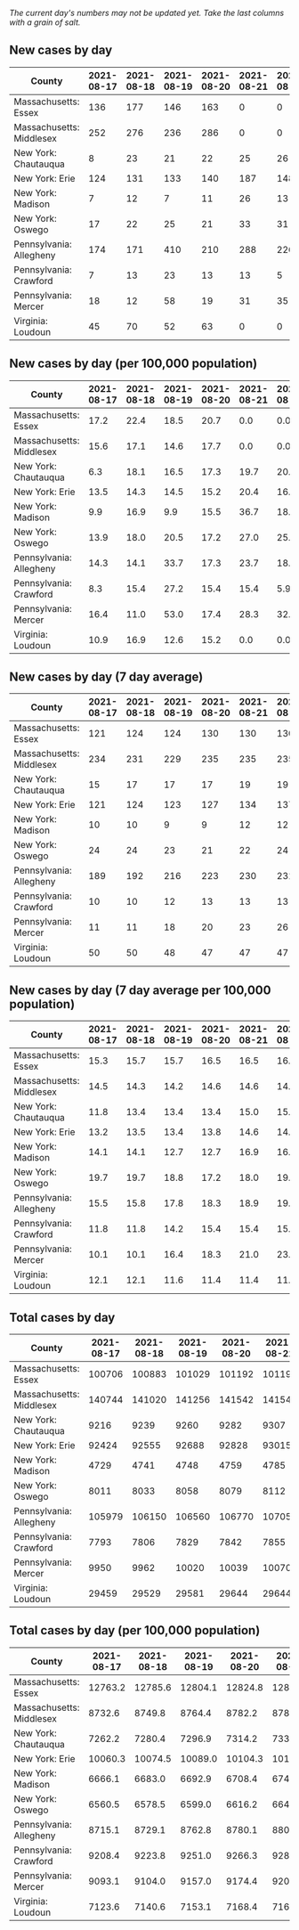 _The current day's numbers may not be updated yet. Take the last columns with a grain of salt._
## New cases by day

| County | 2021-08-17 | 2021-08-18 | 2021-08-19 | 2021-08-20 | 2021-08-21 | 2021-08-22 | 2021-08-23 |
| --- | --- | --- | --- | --- | --- | --- | --- |
| Massachusetts: Essex | 136 | 177 | 146 | 163 | 0 | 0 |  |
| Massachusetts: Middlesex | 252 | 276 | 236 | 286 | 0 | 0 |  |
| New York: Chautauqua | 8 | 23 | 21 | 22 | 25 | 26 |  |
| New York: Erie | 124 | 131 | 133 | 140 | 187 | 148 |  |
| New York: Madison | 7 | 12 | 7 | 11 | 26 | 13 |  |
| New York: Oswego | 17 | 22 | 25 | 21 | 33 | 31 |  |
| Pennsylvania: Allegheny | 174 | 171 | 410 | 210 | 288 | 226 |  |
| Pennsylvania: Crawford | 7 | 13 | 23 | 13 | 13 | 5 |  |
| Pennsylvania: Mercer | 18 | 12 | 58 | 19 | 31 | 35 |  |
| Virginia: Loudoun | 45 | 70 | 52 | 63 | 0 | 0 |  |

## New cases by day (per 100,000 population)

| County | 2021-08-17 | 2021-08-18 | 2021-08-19 | 2021-08-20 | 2021-08-21 | 2021-08-22 | 2021-08-23 |
| --- | --- | --- | --- | --- | --- | --- | --- |
| Massachusetts: Essex | 17.2 | 22.4 | 18.5 | 20.7 | 0.0 | 0.0 |  |
| Massachusetts: Middlesex | 15.6 | 17.1 | 14.6 | 17.7 | 0.0 | 0.0 |  |
| New York: Chautauqua | 6.3 | 18.1 | 16.5 | 17.3 | 19.7 | 20.5 |  |
| New York: Erie | 13.5 | 14.3 | 14.5 | 15.2 | 20.4 | 16.1 |  |
| New York: Madison | 9.9 | 16.9 | 9.9 | 15.5 | 36.7 | 18.3 |  |
| New York: Oswego | 13.9 | 18.0 | 20.5 | 17.2 | 27.0 | 25.4 |  |
| Pennsylvania: Allegheny | 14.3 | 14.1 | 33.7 | 17.3 | 23.7 | 18.6 |  |
| Pennsylvania: Crawford | 8.3 | 15.4 | 27.2 | 15.4 | 15.4 | 5.9 |  |
| Pennsylvania: Mercer | 16.4 | 11.0 | 53.0 | 17.4 | 28.3 | 32.0 |  |
| Virginia: Loudoun | 10.9 | 16.9 | 12.6 | 15.2 | 0.0 | 0.0 |  |

## New cases by day (7 day average)

| County | 2021-08-17 | 2021-08-18 | 2021-08-19 | 2021-08-20 | 2021-08-21 | 2021-08-22 | 2021-08-23 |
| --- | --- | --- | --- | --- | --- | --- | --- |
| Massachusetts: Essex | 121 | 124 | 124 | 130 | 130 | 130 |  |
| Massachusetts: Middlesex | 234 | 231 | 229 | 235 | 235 | 235 |  |
| New York: Chautauqua | 15 | 17 | 17 | 17 | 19 | 19 |  |
| New York: Erie | 121 | 124 | 123 | 127 | 134 | 137 |  |
| New York: Madison | 10 | 10 | 9 | 9 | 12 | 12 |  |
| New York: Oswego | 24 | 24 | 23 | 21 | 22 | 24 |  |
| Pennsylvania: Allegheny | 189 | 192 | 216 | 223 | 230 | 231 |  |
| Pennsylvania: Crawford | 10 | 10 | 12 | 13 | 13 | 13 |  |
| Pennsylvania: Mercer | 11 | 11 | 18 | 20 | 23 | 26 |  |
| Virginia: Loudoun | 50 | 50 | 48 | 47 | 47 | 47 |  |

## New cases by day (7 day average per 100,000 population)

| County | 2021-08-17 | 2021-08-18 | 2021-08-19 | 2021-08-20 | 2021-08-21 | 2021-08-22 | 2021-08-23 |
| --- | --- | --- | --- | --- | --- | --- | --- |
| Massachusetts: Essex | 15.3 | 15.7 | 15.7 | 16.5 | 16.5 | 16.5 |  |
| Massachusetts: Middlesex | 14.5 | 14.3 | 14.2 | 14.6 | 14.6 | 14.6 |  |
| New York: Chautauqua | 11.8 | 13.4 | 13.4 | 13.4 | 15.0 | 15.0 |  |
| New York: Erie | 13.2 | 13.5 | 13.4 | 13.8 | 14.6 | 14.9 |  |
| New York: Madison | 14.1 | 14.1 | 12.7 | 12.7 | 16.9 | 16.9 |  |
| New York: Oswego | 19.7 | 19.7 | 18.8 | 17.2 | 18.0 | 19.7 |  |
| Pennsylvania: Allegheny | 15.5 | 15.8 | 17.8 | 18.3 | 18.9 | 19.0 |  |
| Pennsylvania: Crawford | 11.8 | 11.8 | 14.2 | 15.4 | 15.4 | 15.4 |  |
| Pennsylvania: Mercer | 10.1 | 10.1 | 16.4 | 18.3 | 21.0 | 23.8 |  |
| Virginia: Loudoun | 12.1 | 12.1 | 11.6 | 11.4 | 11.4 | 11.4 |  |

## Total cases by day

| County | 2021-08-17 | 2021-08-18 | 2021-08-19 | 2021-08-20 | 2021-08-21 | 2021-08-22 | 2021-08-23 |
| --- | --- | --- | --- | --- | --- | --- | --- |
| Massachusetts: Essex | 100706 | 100883 | 101029 | 101192 | 101192 | 101192 |  |
| Massachusetts: Middlesex | 140744 | 141020 | 141256 | 141542 | 141542 | 141542 |  |
| New York: Chautauqua | 9216 | 9239 | 9260 | 9282 | 9307 | 9333 |  |
| New York: Erie | 92424 | 92555 | 92688 | 92828 | 93015 | 93163 |  |
| New York: Madison | 4729 | 4741 | 4748 | 4759 | 4785 | 4798 |  |
| New York: Oswego | 8011 | 8033 | 8058 | 8079 | 8112 | 8143 |  |
| Pennsylvania: Allegheny | 105979 | 106150 | 106560 | 106770 | 107058 | 107284 |  |
| Pennsylvania: Crawford | 7793 | 7806 | 7829 | 7842 | 7855 | 7860 |  |
| Pennsylvania: Mercer | 9950 | 9962 | 10020 | 10039 | 10070 | 10105 |  |
| Virginia: Loudoun | 29459 | 29529 | 29581 | 29644 | 29644 | 29644 |  |

## Total cases by day (per 100,000 population)

| County | 2021-08-17 | 2021-08-18 | 2021-08-19 | 2021-08-20 | 2021-08-21 | 2021-08-22 | 2021-08-23 |
| --- | --- | --- | --- | --- | --- | --- | --- |
| Massachusetts: Essex | 12763.2 | 12785.6 | 12804.1 | 12824.8 | 12824.8 | 12824.8 |  |
| Massachusetts: Middlesex | 8732.6 | 8749.8 | 8764.4 | 8782.2 | 8782.2 | 8782.2 |  |
| New York: Chautauqua | 7262.2 | 7280.4 | 7296.9 | 7314.2 | 7333.9 | 7354.4 |  |
| New York: Erie | 10060.3 | 10074.5 | 10089.0 | 10104.3 | 10124.6 | 10140.7 |  |
| New York: Madison | 6666.1 | 6683.0 | 6692.9 | 6708.4 | 6745.0 | 6763.4 |  |
| New York: Oswego | 6560.5 | 6578.5 | 6599.0 | 6616.2 | 6643.2 | 6668.6 |  |
| Pennsylvania: Allegheny | 8715.1 | 8729.1 | 8762.8 | 8780.1 | 8803.8 | 8822.4 |  |
| Pennsylvania: Crawford | 9208.4 | 9223.8 | 9251.0 | 9266.3 | 9281.7 | 9287.6 |  |
| Pennsylvania: Mercer | 9093.1 | 9104.0 | 9157.0 | 9174.4 | 9202.7 | 9234.7 |  |
| Virginia: Loudoun | 7123.6 | 7140.6 | 7153.1 | 7168.4 | 7168.4 | 7168.4 |  |
